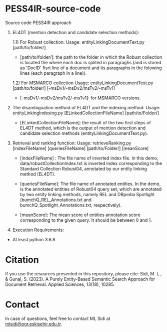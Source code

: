 # PESS4IR-source-code
Source code PESS4IR approach

1) EL4DT (mention detection and candidate selection methods):
   
   1.1) For Robust collection: Usage: entityLinkingDocumentText.py [path/to/folder/]
    + [path/to/folder/]: the path to the folder in which the Robust collection is located the where each doc is splited in paragraghs (and is stored as 'DocID' fisrt line of a document and its paragraphs in the folowing lines (each paragraph in a line)).
    
   1.2) For MSMARCO collection Usage: entityLinkingDocumentText.py [path/to/folder/] [-msDv1/-msDv2/msTv2/-msTv1]
    + [-msDv1/-msDv2/msTv2/-msTv1]: for MSMARCO versions.

2) The disambiguation method of EL4DT and the indexing method: Usage: entityLinkingIndexing.py [ELinkedCollectionFileName] [path/to/Folder/]
    + [ELinkedCollectionFileName]: the result of the two first steps of EL4DT method, which is the output of mention detection and candidate selection methods (entityLinkingDocumentText.py).

3) Retrieval and ranking function: Usage: retrieveRanking.py [indexFileName] [queriesFileName] [path/to/Folder/] [meanScore]

    + [indexFileName] : The file name of inverted index file. In this demo, data/robustCollectionIndex.txt is inverted index corresponding to the Standard Collection Robust04, annotated by our entity linking method (EL4DT).

    + [queriesFileName]: The file name of annotated entities. In the demo, is the annotated entities of Robust04 query set, which are annotated by two entity linking methods, namely REL and DBpedia Spotlight (bumchQ_REL_Annotations.txt and bumchQ_Spotlight_Annotations.txt, respectively).

    + [meanScore]: The mean score of entities annotation score corresponding to the given query. It should be between 0 and 1.

4) Execution Requirements:
  - At least python 3.6.8

# Citation
If you use the resources presented in this repository, please cite:
Sidi, M. L., & Gunal, S. (2023). A Purely Entity-Based Semantic Search Approach for Document Retrieval. Applied Sciences, 13(18), 10285.

# Contact
In case of questions, feel free to contact ML Sidi at mlsidi@ogr.eskisehir.edu.tr.
